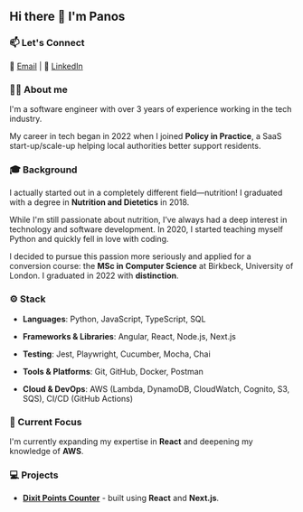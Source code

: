 ## Hi there 👋 I'm Panos

### 📫 Let's Connect

📧 [Email](panayiotisprovias@gmail.com) | 💼 [LinkedIn](https://www.linkedin.com/in/panagiotis-provias-299464156/)

### 👨🏻 About me
I'm a software engineer with over 3 years of experience working in the tech industry.

My career in tech began in 2022 when I joined **Policy in Practice**, a SaaS start-up/scale-up helping local authorities better support residents.


### 🎓 Background

I actually started out in a completely different field—nutrition! I graduated with a degree in **Nutrition and Dietetics** in 2018.

While I'm still passionate about nutrition, I’ve always had a deep interest in technology and software development. In 2020, I started teaching myself Python and quickly fell in love with coding.

I decided to pursue this passion more seriously and applied for a conversion course: the **MSc in Computer Science** at Birkbeck, University of London. I graduated in 2022 with **distinction**.

### ⚙️ Stack

- **Languages**: Python, JavaScript, TypeScript, SQL

- **Frameworks & Libraries**: Angular, React, Node.js, Next.js

- **Testing**: Jest, Playwright, Cucumber, Mocha, Chai

- **Tools & Platforms**: Git, GitHub, Docker, Postman

- **Cloud & DevOps**: AWS (Lambda, DynamoDB, CloudWatch, Cognito, S3, SQS), CI/CD (GitHub Actions)

### 🌱 Current Focus

I'm currently expanding my expertise in **React** and deepening my knowledge of **AWS**.

### 💻 Projects

- **[Dixit Points Counter](https://dixit-scoreboard-two.vercel.app)** - built using **React** and **Next.js**.


